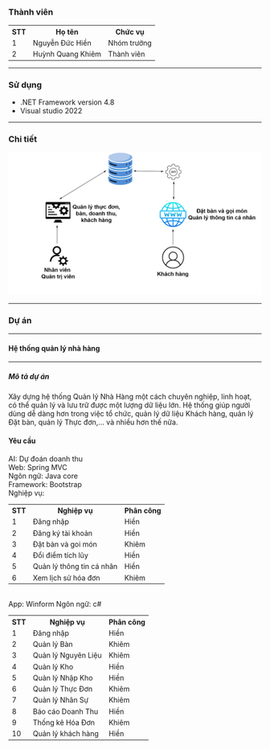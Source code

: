 <h3>Thành viên</h3>
<table>
  <tr>
    <th>STT</th>
    <th>Họ tên</th>
    <th>Chức vụ</th>
  </tr>
  <tr>
    <td>1</td>
    <td>Nguyễn Đức Hiền</td>
    <td>Nhóm trưởng</td>
  </tr>
  <tr>
    <td>2</td>
    <td>Huỳnh Quang Khiêm</td>
    <td>Thành viên</td>
  </tr>
</table>
<hr>
<h3>Sử dụng</h3>
<ul>
  <li>.NET Framework version 4.8</li>
  <li>Visual studio 2022</li>
</ul>
<hr>
<h3>Chi tiết</h3>
<img src="Untitled-1.png"/>
<hr>
<h3>Dự án</h3>
<hr>
<h4>Hệ thống quản lý nhà hàng</h4>
<hr>
<h5>Mô tả dự án</h5>
Xây dựng hệ thống Quản lý Nhà Hàng một cách chuyên nghiệp, linh hoạt, có thể quản lý và lưu trữ được một lượng dữ liệu lớn. Hệ thống giúp người dùng dễ dàng hơn trong việc tổ chức, quản lý dữ liệu Khách hàng, quản lý Đặt bàn, quản lý Thực đơn,… và nhiều hơn thế nữa.
<br>
<h4>Yêu cầu</h4>
AI: Dự đoán doanh thu <br>
Web: Spring MVC <br>
Ngôn ngữ: Java core <br>
Framework: Bootstrap <br>
Nghiệp vụ: <br>
<table>
  <tr>
    <th>STT</th>
    <th>Nghiệp vụ</th>
    <th>Phân công</th>
  </tr>
  <tr>
    <td>1</td>
    <td>Đăng nhập</td>
    <td>Hiền</td>
  </tr>
  <tr>
    <td>2</td>
    <td>Đăng ký tài khoản</td>
    <td>Hiền</td>
  </tr>
  <tr>
    <td>3</td>
    <td>Đặt bàn và goi món</td>
    <td>Khiêm</td>
  </tr>
  <tr>
    <td>4</td>
    <td>Đổi điểm tích lũy</td>
    <td>Hiền</td>
  </tr>
  <tr>
    <td>5</td>
    <td>Quản lý thông tin cá nhân</td>
    <td>Hiền</td>
  </tr>
  <tr>
    <td>6</td>
    <td>Xem lịch sử hóa đơn</td>
    <td>Khiêm</td>
  </tr>
</table>
<br>
App: Winform
Ngôn ngữ: c#
<table>
  <tr>
    <th>STT</th>
    <th>Nghiệp vụ</th>
    <th>Phân công</th>
  </tr>
  <tr>
    <td>1</td>
    <td>Đăng nhập</td>
    <td>Hiền</td>
  </tr>
  <tr>
    <td>2</td>
    <td>Quản lý Bàn</td>
    <td>Khiêm</td>
  </tr>
  <tr>
    <td>3</td>
    <td>Quản lý Nguyên Liệu</td>
    <td>Khiêm</td>
  </tr>
  <tr>
    <td>4</td>
    <td>Quản lý Kho</td>
    <td>Hiền</td>
  </tr>
  <tr>
    <td>5</td>
    <td>Quản lý Nhập Kho</td>
    <td>Hiền</td>
  </tr>
  <tr>
    <td>6</td>
    <td>Quản lý Thực Đơn</td>
    <td>Khiêm</td>
  </tr>
  <tr>
    <td>7</td>
    <td>Quản lý Nhân Sự</td>
    <td>Khiêm</td>
  </tr>
  <tr>
    <td>8</td>
    <td>Báo cáo Doanh Thu</td>
    <td>Hiền</td>
  </tr>
  <tr>
    <td>9</td>
    <td>Thống kê Hóa Đơn</td>
    <td>Khiêm</td>
  </tr>
   <tr>
    <td>10</td>
    <td>Quản lý khách hàng</td>
    <td>Hiền</td>
  </tr>
</table>
